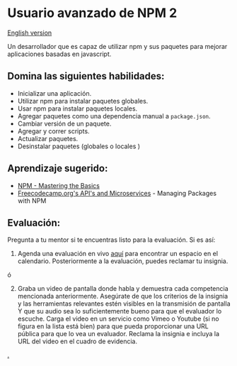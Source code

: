 # Usuario avanzado de NPM 2

[English version](npm2.md)

Un desarrollador que es capaz de utilizar npm y sus paquetes para mejorar aplicaciones basadas en javascript.

## Domina las siguientes habilidades:

- Inicializar una aplicación.
- Utilizar npm para instalar paquetes globales.
- Usar npm para instalar paquetes locales.
- Agregar paquetes como una dependencia manual a `package.json`.
- Cambiar versión de un paquete.
- Agregar y correr scripts.
- Actualizar paquetes.
- Desinstalar paquetes (globales o locales )

## Aprendizaje sugerido:

- [NPM - Mastering the Basics](https://www.udemy.com/course/npm-mastering-the-basics/)
- [Freecodecamp.org's API's and Microservices](https://www.freecodecamp.org/learn) - Managing Packages with NPM

## Evaluación:

Pregunta a tu mentor si te encuentras listo para la evaluación. Si es así:

1. Agenda una evaluación en vivo [aquí](https://webdev.codex.academy/mastery-eval-4?badge=wZylSksQS5-oTRCxohLp-w) para encontrar un espacio en el calendario. Posteriormente a la evaluación, puedes reclamar tu insignia.

ó

2. Graba un video de pantalla donde habla y demuestra cada competencia mencionada anteriormente. Asegúrate de que los criterios de la insignia y las herramientas relevantes estén visibles en la transmisión de pantalla Y que su audio sea lo suficientemente bueno para que el evaluador lo escuche. Carga el video en un servicio como Vimeo o Youtube (si no figura en la lista está bien) para que pueda proporcionar una URL pública para que lo vea un evaluador. Reclama la insignia e incluya la URL del video en el cuadro de evidencia.

[.](level-4)
